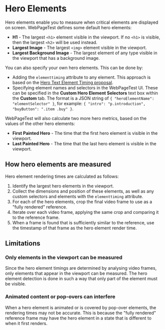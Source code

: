# Hero Elements

Hero elements enable you to measure when critical elements are displayed on screen. WebPageTest defines some default hero elements:

- **H1** - The largest `<h1>` element visible in the viewport. If no `<h1>` is visible, then the largest `<h2>` will be used instead.
- **Largest Image** - The largest `<img>` element visible in the viewport.
- **Largest Background Image** - The largest element of any type visible in the viewport that has a background image.

You can also specify your own hero elements. This can be done by:

- Adding the `elementtiming` attribute to any element. This approach is based on the [Hero Text Element Timing proposal](https://github.com/WICG/element-timing).
- Specifying element names and selectors in the WebPageTest UI. These can be specified in the **Custom Hero Element Selectors** text box within the **Custom** tab. The format is a JSON string of `{ "heroElementName": "elementSelector" }`, for example: `{ "intro": "p.introduction", "buyButton": ".item .buy" }`.

WebPageTest will also calculate two more hero metrics, based on the values of the other hero elements:

- **First Painted Hero** - The time that the first hero element is visible in the viewport.
- **Last Painted Hero** - The time that the last hero element is visible in the viewport.

## How hero elements are measured

Hero element rendering times are calculated as follows:

1. Identify the largest hero elements in the viewport.
2. Collect the dimensions and position of these elements, as well as any custom selectors and elements with the `elementtiming` attribute.
3. For each of the hero elements, crop the final video frame to use as a "fully rendered" reference.
4. Iterate over each video frame, applying the same crop and comparing it to the reference frame.
5. When a frame is found that is sufficiently similar to the reference, use the timestamp of that frame as the hero element render time.

## Limitations

### Only elements in the viewport can be measured

Since the hero element timings are determined by analysing video frames, only elements that appear in the viewport can be measured. The hero element detection is done in such a way that only part of the element must be visible.

### Animated content or pop-overs can interfere

When a hero element is animated or is covered by pop-over elements, the rendering times may not be accurate. This is because the "fully rendered" reference frame may have the hero element in a state that is different to when it first renders.

